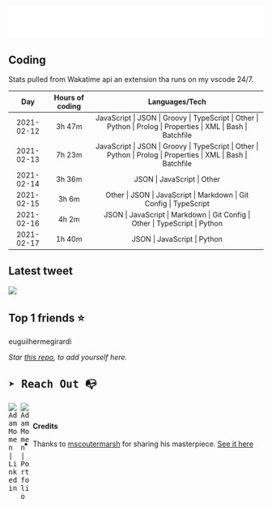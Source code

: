 
![test image size](/assets/welcome_message.gif)

## Coding
Stats pulled from Wakatime api an extension tha runs on my vscode 24/7.

|Day|Hours of coding|Languages/Tech|
|:-:|:-:|:-:|
|2021-02-12|3h 47m|JavaScript &#124; JSON &#124; Groovy &#124; TypeScript &#124; Other &#124; Python &#124; Prolog &#124; Properties &#124; XML &#124; Bash &#124; Batchfile|
|2021-02-13|7h 23m|JavaScript &#124; JSON &#124; Groovy &#124; TypeScript &#124; Other &#124; Python &#124; Prolog &#124; Properties &#124; XML &#124; Bash &#124; Batchfile|
|2021-02-14|3h 36m|JSON &#124; JavaScript &#124; Other|
|2021-02-15|3h 6m|Other &#124; JSON &#124; JavaScript &#124; Markdown &#124; Git Config &#124; TypeScript|
|2021-02-16|4h 2m|JSON &#124; JavaScript &#124; Markdown &#124; Git Config &#124; Other &#124; TypeScript &#124; Python|
|2021-02-17|1h 40m|JSON &#124; JavaScript &#124; Python|

## Latest tweet
[<img src="<tweet-image-url>" width="400">](https://twitter.com/adammomen8/status/1316739109638090754)

## Top 1 friends ⭐️
euguilhermegirardi

*Star [this repo](https://github.com/AdamMomen/AdamMomen), to add yourself here.*


<samp>

## ➤ Reach Out :mailbox_with_no_mail:

>
  <a href="https://www.linkedin.com/in/adam-momen-99596275/">
     <img align="left" alt="Adam Momen | Linkedin" width="24px" src="./assets/Linkedin.svg" />
   </a>

   <a href="https://adammomen.com/">
     <img align="left" alt="Adam Momen | Portfolio" width="24px" src="./assets/web.svg" />
   </a>

</samp>

<br>

#### Credits
* Thanks to [mscoutermarsh](https://github.com/mscoutermarsh) for sharing his masterpiece. [See it here](https://github.com/mscoutermarsh/mscoutermarsh)